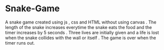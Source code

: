 # Snake-Game


A snake game created using js , css and HTML without using canvas . The length of the snake increases everytime the snake eats the food and the timer increases by 5 seconds . Three lives are initially given and a life is lost when the snake collides with the wall or itself . The game is over when the timer runs out.
